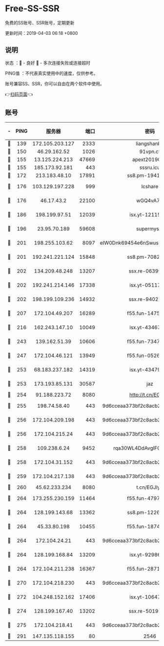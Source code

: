# Free-SS-SSR

免费的SS账号、SSR账号，定期更新

更新时间：2019-04-03 06:18 +0800

## 说明

状态     ：🙂 - 良好 🙁 - 多次连接失败或连接超时

PING值   ：不代表真实使用中的速度，仅供参考。

账号兼容SS、SSR，你可以自由在两个软件中使用。

👉[扫码页面](https://liesauer.github.io/Free-SS-SSR/)👈

## 账号

|-|PING|服务器|端口|密码|加密方式|区域|
|:----:|:----:|:-----:|-----:|:----:|:----:|:----:|
|🙂|139|172.105.203.127|2333|liangshanbo|chacha20|JP|
|🙂|150|46.29.162.52|1026|91vpn.cf|rc4-md5|RU|
|🙂|155|13.125.224.213|47669|apext2019001|chacha20|KR|
|🙂|155|185.173.92.181|443|sssru.icu|rc4-md5|RU|
|🙂|172|213.183.48.10|17891|ss8.pm-19418557|rc4-md5|RU|
|🙂|176|103.129.197.228|999|lcshare|aes-256-cfb|US|
|🙂|176|46.17.43.2|22100|wGQ4vA7D|aes-256-gcm|RU|
|🙂|186|198.199.97.51|12039|isx.yt-12115421|aes-256-cfb|US|
|🙂|196|23.95.70.189|59608|supermyssr|chacha20-ietf|US|
|🙂|201|198.255.103.62|8097|eIW0Dnk69454e6nSwuspv9DmS201tQ0D|aes-256-cfb|US|
|🙂|201|192.241.221.124|15848|ss8.pm-70821304|aes-256-cfb|US|
|🙂|202|134.209.48.248|13207|ssx.re-06399370|aes-256-cfb|US|
|🙂|202|192.241.214.146|17338|isx.yt-05117386|aes-256-cfb|US|
|🙂|202|198.199.109.236|14932|ssx.re-94027376|aes-256-cfb|US|
|🙂|207|172.104.49.207|16289|f55.fun-14753338|aes-256-cfb|SG|
|🙂|216|162.243.147.10|10049|isx.yt-43467068|aes-256-cfb|US|
|🙂|243|139.162.51.39|10606|f55.fun-73475767|aes-256-cfb|SG|
|🙂|247|172.104.46.121|13949|f55.fun-05262034|aes-256-cfb|SG|
|🙂|253|68.183.237.182|14319|isx.yt-43479630|aes-256-cfb|SG|
|🙂|253|173.193.85.131|30587|jaz|aes-256-cfb|US|
|🙂|254|91.188.223.72|8080|http://t.cn/EGJIyrl|rc4-md5|RU|
|🙂|255|198.74.58.40|443|9d6cceaa373bf2c8acb22e60b6a58be6|aes-256-cfb|US|
|🙂|256|172.104.209.198|443|9d6cceaa373bf2c8acb22e60b6a58be6|aes-256-cfb|US|
|🙂|256|172.104.215.24|443|9d6cceaa373bf2c8acb22e60b6a58be6|aes-256-cfb|US|
|🙂|258|109.238.6.24|9452|rqa30WL4DdAvgIFG6Fs3znzTa|aes-256-cfb|FR|
|🙂|258|172.104.31.152|443|9d6cceaa373bf2c8acb22e60b6a58be6|aes-256-cfb|US|
|🙂|259|172.104.217.138|443|9d6cceaa373bf2c8acb22e60b6a58be6|aes-256-cfb|US|
|🙂|260|45.62.233.234|8080|t.cn/EGJIyrl|rc4-md5|CA|
|🙂|264|173.255.230.159|11464|f55.fun-47976795|aes-256-cfb|US|
|🙂|264|128.199.143.68|13362|ss8.pm-12261880|aes-256-cfb|SG|
|🙂|264|45.33.80.198|10455|f55.fun-18747830|aes-256-cfb|US|
|🙂|264|172.104.24.21|443|9d6cceaa373bf2c8acb22e60b6a58be6|aes-256-cfb|US|
|🙂|264|128.199.168.84|13209|isx.yt-92986955|aes-256-cfb|SG|
|🙂|264|172.104.211.238|16367|f55.fun-28710915|aes-256-cfb|US|
|🙂|270|172.104.218.230|443|9d6cceaa373bf2c8acb22e60b6a58be6|aes-256-cfb|US|
|🙂|272|104.248.152.162|17406|isx.yt-10647855|aes-256-cfb|SG|
|🙂|274|128.199.167.40|13202|ssx.re-50195661|aes-256-cfb|SG|
|🙂|275|172.104.218.41|443|9d6cceaa373bf2c8acb22e60b6a58be6|aes-256-cfb|US|
|🙂|291|147.135.118.155|80|2546|chacha20|US|

